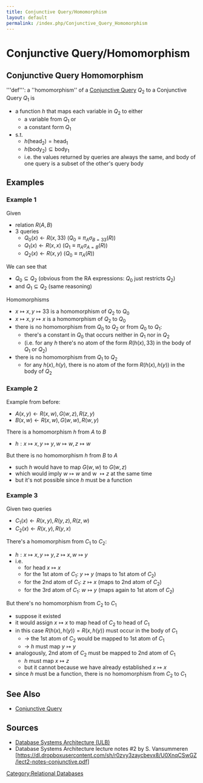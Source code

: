 ```yaml
---
title: Conjunctive Query/Homomorphism
layout: default
permalink: /index.php/Conjunctive_Query_Homomorphism
---
```


# Conjunctive Query/Homomorphism

## Conjunctive Query Homomorphism
'''def''': a ''homomorphism'' of a [Conjunctive Query](Conjunctive_Query) $Q_2$ to a Conjunctive Query $Q_1$ is 
- a function $h$ that maps each variable in $Q_2$ to either
  - a variable from $Q_1$ or
  - a constant form $Q_1$
- s.t. 
  - $h(\text{head}_2) = \text{head}_1$
  - $h(\text{body}_2) \subseteq \text{body}_1$
  - i.e. the values returned by queries are always the same, and body of one query is a subset of the other's query body


## Examples
### Example 1
Given
- relation $R(A, B)$ 
- 3 queries
  - $Q_0(x) \leftarrow R(x, 33)$ ($Q_0 \equiv \pi_A \sigma_{B = 33}(R)$)
  - $Q_1(x) \leftarrow R(x, x)$ ($Q_1 \equiv \pi_A \sigma_{A = B}(R)$)
  - $Q_2(x) \leftarrow R(x, y)$ ($Q_0 \equiv \pi_A (R)$)

We can see that 
- $Q_0 \subseteq Q_2$ (obvious from the RA expressions: $Q_0$ just restricts $Q_2$)
- and $Q_1 \subseteq Q_2$ (same reasoning)


Homomorphisms 
- $x \mapsto x, y \mapsto 33$ is a homomorphism of $Q_2$ to $Q_0$
- $x \mapsto x, y \mapsto x$ is a homomorphism of $Q_2$ to $Q_0$
- there is no homomorphism from $Q_0$ to $Q_2$  or from $Q_0$ to $Q_1$:
  - there's a constant in $Q_0$ that occurs neither in $Q_1$ nor in $Q_2$
  - (i.e. for any $h$ there's no atom of the form $R(h(x), 33)$ in the body of $Q_1$ or $Q_2$)
- there is no homomorphism from $Q_1$ to $Q_2$
  - for any $h(x), h(y)$, there is no atom of the form $R(h(x), h(y))$ in the body of $Q_2$


### Example 2
Example from before:
- $A(x, y) \leftarrow R(x, w), G(w, z), R(z, y)$
- $B(x, w) \leftarrow R(x, w), G(w, w), R(w, y)$

There is a homomorphism $h$ from $A$ to $B$
- $h: x \mapsto x, y \mapsto y, w \mapsto w, z \mapsto w$

But there is no homomorphism $h$ from $B$ to $A$
- such $h$ would have to map $G(w, w)$ to $G(w, z)$
- which would imply $w \mapsto w$ and w $\mapsto z$ at the same time
- but it's not possible since $h$ must be a function


### Example 3
Given two queries
- $C_1(x) \leftarrow R(x, y), R(y, z), R(z, w)$
- $C_2(x) \leftarrow R(x, y), R(y, x)$

There's a homomorphism from $C_1$ to $C_2$:
- $h: x \mapsto x, y \mapsto y, z \mapsto x, w \mapsto y$
- i.e.
  - for head $x \mapsto x$
  - for the 1st atom of $C_1$: $y \mapsto y$ (maps to 1st atom of $C_2$)
  - for the 2nd atom of $C_1$: $z \mapsto x$ (maps to 2nd atom of $C_2$)
  - for the 3rd atom of $C_1$: $w \mapsto y$ (maps again to 1st atom of $C_2$)

But there's no homomorphism from $C_2$ to $C_1$
- suppose it existed
- it would assign $x \mapsto x$ to map head of $C_2$ to head of $C_1$
- in this case $R(h(x), h(y)) = R(x, h(y))$ must occur in the body of $C_1$
  - $\to$ the 1st atom of $C_2$ would be mapped to 1st atom of $C_1$
  - $\to$ $h$ must map $y \mapsto y$
- analogously, 2nd atom of $C_2$ must be mapped to 2nd atom of $C_1$
  - $h$ must map $x \mapsto z$
  - but it cannot because we have already established $x \mapsto x$
- since $h$ must be a function, there is no homomorphism from $C_2$ to $C_1$


## See Also
- [Conjunctive Query](Conjunctive_Query)

## Sources
- [Database Systems Architecture (ULB)](Database_Systems_Architecture_(ULB))
- Database Systems Architecture lecture notes #2 by S. Vansummeren [https://dl.dropboxusercontent.com/sh/r0zvy3zaycbevx8/U0XnqCSwGZ/lect2-notes-conjunctive.pdf]


[Category:Relational Databases](Category_Relational_Databases)